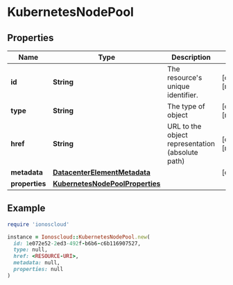 # KubernetesNodePool

## Properties

| Name | Type | Description | Notes |
| ---- | ---- | ----------- | ----- |
| **id** | **String** | The resource&#39;s unique identifier. | [optional][readonly] |
| **type** | **String** | The type of object | [optional][readonly] |
| **href** | **String** | URL to the object representation (absolute path) | [optional][readonly] |
| **metadata** | [**DatacenterElementMetadata**](DatacenterElementMetadata.md) |  | [optional] |
| **properties** | [**KubernetesNodePoolProperties**](KubernetesNodePoolProperties.md) |  |  |

## Example

```ruby
require 'ionoscloud'

instance = Ionoscloud::KubernetesNodePool.new(
  id: 1e072e52-2ed3-492f-b6b6-c6b116907527,
  type: null,
  href: <RESOURCE-URI>,
  metadata: null,
  properties: null
)
```

